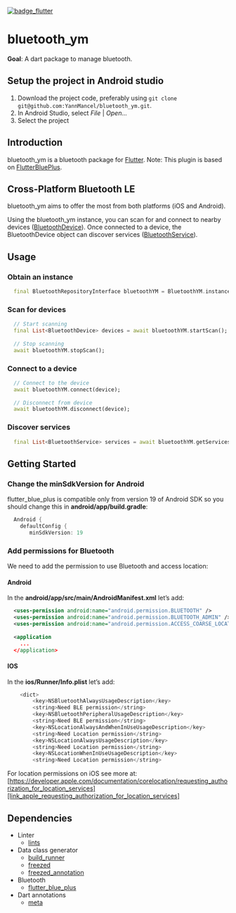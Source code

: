 [![badge_flutter]][link_flutter_release]

# bluetooth_ym
**Goal**: A dart package to manage bluetooth.

## Setup the project in Android studio
1. Download the project code, preferably using `git clone git@github.com:YannMancel/bluetooth_ym.git`.
2. In Android Studio, select *File* | *Open...*
3. Select the project

## Introduction
bluetooth_ym is a bluetooth package for [Flutter][link_flutter_release].
Note: This plugin is based on [FlutterBluePlus][dependencies_flutter_blue_plus].

## Cross-Platform Bluetooth LE
bluetooth_ym aims to offer the most from both platforms (iOS and Android).

Using the bluetooth_ym instance, you can scan for and connect to nearby devices ([BluetoothDevice][link_package_bluetooth_device]).
Once connected to a device, the BluetoothDevice object can discover services ([BluetoothService][link_package_bluetooth_service]).

## Usage
### Obtain an instance
```dart
  final BluetoothRepositoryInterface bluetoothYM = BluetoothYM.instance();
```

### Scan for devices
```dart
  // Start scanning
  final List<BluetoothDevice> devices = await bluetoothYM.startScan();
  
  // Stop scanning
  await bluetoothYM.stopScan();
```

### Connect to a device
```dart
  // Connect to the device
  await bluetoothYM.connect(device);
  
  // Disconnect from device
  await bluetoothYM.disconnect(device);
```

### Discover services
```dart
  final List<BluetoothService> services = await bluetoothYM.getServices(device);
```

## Getting Started

### Change the minSdkVersion for Android
flutter_blue_plus is compatible only from version 19 of Android SDK so you should change this in **android/app/build.gradle**:
```dart
  Android {
    defaultConfig {
       minSdkVersion: 19
```
### Add permissions for Bluetooth
We need to add the permission to use Bluetooth and access location:

#### **Android**
In the **android/app/src/main/AndroidManifest.xml** let’s add:

```xml 
  <uses-permission android:name="android.permission.BLUETOOTH" />  
  <uses-permission android:name="android.permission.BLUETOOTH_ADMIN" />  
  <uses-permission android:name="android.permission.ACCESS_COARSE_LOCATION"/>  
  
  <application
    ...
  </application>
```
#### **IOS**
In the **ios/Runner/Info.plist** let’s add:

```dart 
	<dict>  
	    <key>NSBluetoothAlwaysUsageDescription</key>  
	    <string>Need BLE permission</string>  
	    <key>NSBluetoothPeripheralUsageDescription</key>  
	    <string>Need BLE permission</string>  
	    <key>NSLocationAlwaysAndWhenInUseUsageDescription</key>  
	    <string>Need Location permission</string>  
	    <key>NSLocationAlwaysUsageDescription</key>  
	    <string>Need Location permission</string>  
	    <key>NSLocationWhenInUseUsageDescription</key>  
	    <string>Need Location permission</string>
```

For location permissions on iOS see more at: [https://developer.apple.com/documentation/corelocation/requesting_authorization_for_location_services][link_apple_requesting_authorization_for_location_services]

## Dependencies
* Linter
  * [lints][dependencies_lints]
* Data class generator
  * [build_runner][dependencies_build_runner]
  * [freezed][dependencies_freezed]
  * [freezed_annotation][dependencies_freezed_annotation]
* Bluetooth
  * [flutter_blue_plus][dependencies_flutter_blue_plus]
* Dart annotations
  * [meta][dependencies_meta]

[badge_flutter]: https://img.shields.io/badge/flutter-v3.3.0-blue?logo=flutter
[link_flutter_release]: https://docs.flutter.dev/development/tools/sdk/releases
[link_package_bluetooth_device]: lib/src/models/bluetooth_device.dart
[link_package_bluetooth_service]: lib/src/models/bluetooth_service.dart
[link_apple_requesting_authorization_for_location_services]: https://developer.apple.com/documentation/corelocation/requesting_authorization_for_location_services
[dependencies_lints]: https://pub.dev/packages/lints
[dependencies_build_runner]: https://pub.dev/packages/build_runner
[dependencies_freezed]: https://pub.dev/packages/freezed
[dependencies_freezed_annotation]: https://pub.dev/packages/freezed_annotation
[dependencies_flutter_blue_plus]: https://pub.dev/packages/flutter_blue_plus
[dependencies_meta]: https://pub.dev/packages/meta
